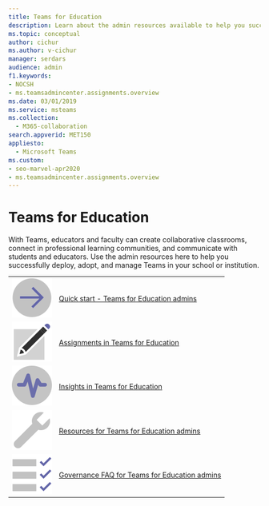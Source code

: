 ```yaml
---
title: Teams for Education
description: Learn about the admin resources available to help you successfully deploy, adopt, and manage Teams in your school or institution.
ms.topic: conceptual
author: cichur
ms.author: v-cichur
manager: serdars
audience: admin
f1.keywords:
- NOCSH
- ms.teamsadmincenter.assignments.overview
ms.date: 03/01/2019
ms.service: msteams
ms.collection: 
  - M365-collaboration
search.appverid: MET150
appliesto: 
  - Microsoft Teams
ms.custom: 
- seo-marvel-apr2020
- ms.teamsadmincenter.assignments.overview
---
```


# Teams for Education

With Teams, educators and faculty can create collaborative classrooms, connect in professional learning communities, and communicate with students and educators. Use the admin resources here to help you successfully deploy, adopt, and manage Teams in your school or institution. 


|               |               |
| ------------- | ------------- |
| ![Screenshot of right arrow icon.](../media/arrow-right-2-teams.svg)  |  [Quick start - Teams for Education admins](../teams-quick-start-edu.yml) |
| ![Screenshot of paper and pencil icon.](../media/sign-up-teams.svg) | [Assignments in Teams for Education](./assignments-in-teams.md) |
| ![Screenshot of insights icon.](../media/insights-teams.svg) | [Insights in Teams for Education](../class-insights.md) |
| ![Screenshot of toolbox icon.](../media/toolbox.svg)  |  [Resources for Teams for Education admins](../resources-teams-edu.md) |
| ![Screenshot of checklist icon.](../media/task-checklist-planning-teams.svg)  |  [Governance FAQ for Teams for Education admins](../plan-teams-governance-edu.md) |
